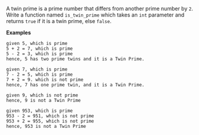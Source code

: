 A twin prime is a prime number that differs from another prime number by `2`. Write a function named `is_twin_prime` which takes an `int` parameter and returns `true` if it is a twin prime, else `false`.

**Examples**
```
given 5, which is prime
5 + 2 = 7, which is prime
5 - 2 = 3, which is prime
hence, 5 has two prime twins and it is a Twin Prime.
```
```
given 7, which is prime
7 - 2 = 5, which is prime
7 + 2 = 9. which is not prime
hence, 7 has one prime twin, and it is a Twin Prime.
```
```
given 9, which is not prime
hence, 9 is not a Twin Prime
```
```
given 953, which is prime
953 - 2 = 951, which is not prime
953 + 2 = 955, which is not prime
hence, 953 is not a Twin Prime
```
